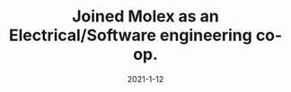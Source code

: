 ---
layout: post
date: 2021-1-12
inline: false
title: Joined Molex as an Electrical/Software engineering co-op.
link: /experience/molex/
---